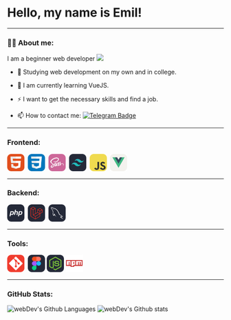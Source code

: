 
# Hello, my name is Emil!

---

### :man_technologist: About me:

I am a beginner web developer
<img src="https://media.giphy.com/media/WUlplcMpOCEmTGBtBW/giphy.gif" width="30px">

- :telescope: Studying web development on my own and in college.

- :seedling: I am currently learning VueJS.

- :zap: I want to get the necessary skills and find a job.

- :mailbox: How to contact me: [![Telegram Badge](https://img.shields.io/badge/-emilburganov-blue?style=flat&logo=Telegram&logoColor=white)](https://t.me/emil_burganov)

---

### Frontend:

<div>
  <img src="https://github.com/tandpfun/skill-icons/blob/main/icons/HTML.svg" title="html5" alt="html5" width="40" height="40"/>&nbsp
  <img src="https://github.com/tandpfun/skill-icons/blob/main/icons/CSS.svg" title="css" alt="css" width="40" height="40"/>&nbsp
  <img src="https://github.com/tandpfun/skill-icons/blob/main/icons/Sass.svg" title="sass" alt="sass" width="40" height="40"/>&nbsp
  <img src="https://github.com/tandpfun/skill-icons/blob/main/icons/TailwindCSS-Dark.svg" title="tailwindcss" alt="tailwindcss" width="40" height="40"/>&nbsp
  <img src="https://github.com/tandpfun/skill-icons/blob/main/icons/JavaScript.svg" title="javascript" alt="javascript" width="40" height="40"/>&nbsp
  <img src="https://github.com/tandpfun/skill-icons/blob/main/icons/VueJS-Light.svg" title="vuejs" alt="vuejs" width="40" height="40"/>&nbsp
</div>

---

### Backend:

<div>
  <img src="https://github.com/tandpfun/skill-icons/blob/main/icons/PHP-Dark.svg" title="php" alt="php" width="40" height="40"/>&nbsp
  <img src="https://github.com/tandpfun/skill-icons/blob/main/icons/Laravel-Dark.svg" title="laravel" alt="laravel" width="40" height="40"/>&nbsp
  <img src="https://github.com/tandpfun/skill-icons/blob/main/icons/MySQL-Dark.svg" title="mysql" alt="mysql" width="40" height="40"/>&nbsp
</div>

---

### Tools:

<div>
  <img src="https://github.com/tandpfun/skill-icons/blob/main/icons/Git.svg" title="git" alt="git" width="40" height="40"/>&nbsp
  <img src="https://github.com/tandpfun/skill-icons/blob/main/icons/Figma-Dark.svg" title="figma" alt="figma" width="40" height="40"/> 
  <img src="https://github.com/tandpfun/skill-icons/blob/main/icons/NodeJS-Dark.svg" title="nodejs" alt="nodejs" width="40" height="40"/>  
  <img src="https://github.com/devicons/devicon/blob/master/icons/npm/npm-original-wordmark.svg" title="npm" alt="npm" width="40" height="40"/>
</div>

---

### GitHub Stats:
<div>
  <img height="200px" alt="webDev's Github Languages" src="https://github-readme-stats-sigma-five.vercel.app/api/top-langs/?username=emilburganov&layout=compact&theme=vision-friendly-dark" />
  <img height="200px" src="http://github-readme-streak-stats.herokuapp.com?user=emilburganov&theme=dark&background=000000" alt="webDev's Github stats" />
</div>
